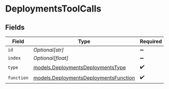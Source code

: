 # DeploymentsToolCalls


## Fields

| Field                                                                                | Type                                                                                 | Required                                                                             | Description                                                                          |
| ------------------------------------------------------------------------------------ | ------------------------------------------------------------------------------------ | ------------------------------------------------------------------------------------ | ------------------------------------------------------------------------------------ |
| `id`                                                                                 | *Optional[str]*                                                                      | :heavy_minus_sign:                                                                   | N/A                                                                                  |
| `index`                                                                              | *Optional[float]*                                                                    | :heavy_minus_sign:                                                                   | N/A                                                                                  |
| `type`                                                                               | [models.DeploymentsDeploymentsType](../models/deploymentsdeploymentstype.md)         | :heavy_check_mark:                                                                   | N/A                                                                                  |
| `function`                                                                           | [models.DeploymentsDeploymentsFunction](../models/deploymentsdeploymentsfunction.md) | :heavy_check_mark:                                                                   | N/A                                                                                  |